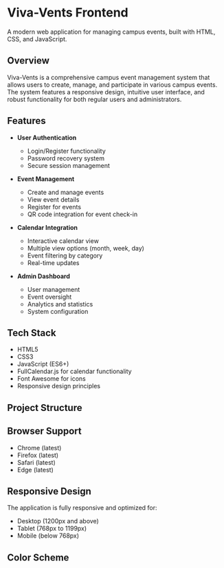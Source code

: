 # Viva-Vents Frontend

A modern web application for managing campus events, built with HTML, CSS, and JavaScript.

## Overview

Viva-Vents is a comprehensive campus event management system that allows users to create, manage, and participate in various campus events. The system features a responsive design, intuitive user interface, and robust functionality for both regular users and administrators.

## Features

- **User Authentication**
  - Login/Register functionality
  - Password recovery system
  - Secure session management

- **Event Management**
  - Create and manage events
  - View event details
  - Register for events
  - QR code integration for event check-in

- **Calendar Integration**
  - Interactive calendar view
  - Multiple view options (month, week, day)
  - Event filtering by category
  - Real-time updates

- **Admin Dashboard**
  - User management
  - Event oversight
  - Analytics and statistics
  - System configuration

## Tech Stack

- HTML5
- CSS3
- JavaScript (ES6+)
- FullCalendar.js for calendar functionality
- Font Awesome for icons
- Responsive design principles

## Project Structure


## Browser Support

- Chrome (latest)
- Firefox (latest)
- Safari (latest)
- Edge (latest)

## Responsive Design

The application is fully responsive and optimized for:
- Desktop (1200px and above)
- Tablet (768px to 1199px)
- Mobile (below 768px)

## Color Scheme

